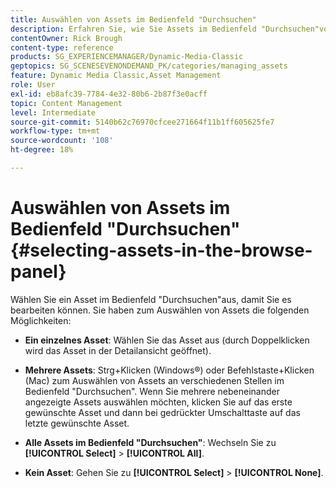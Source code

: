 ```yaml
---
title: Auswählen von Assets im Bedienfeld "Durchsuchen"
description: Erfahren Sie, wie Sie Assets im Bedienfeld "Durchsuchen"von Adobe Dynamic Media Classic auswählen.
contentOwner: Rick Brough
content-type: reference
products: SG_EXPERIENCEMANAGER/Dynamic-Media-Classic
geptopics: SG_SCENESEVENONDEMAND_PK/categories/managing_assets
feature: Dynamic Media Classic,Asset Management
role: User
exl-id: eb8afc39-7784-4e32-80b6-2b87f3e0acff
topic: Content Management
level: Intermediate
source-git-commit: 5140b62c76970cfcee271664f11b1ff605625fe7
workflow-type: tm+mt
source-wordcount: '108'
ht-degree: 18%

---
```


# Auswählen von Assets im Bedienfeld &quot;Durchsuchen&quot;{#selecting-assets-in-the-browse-panel}

Wählen Sie ein Asset im Bedienfeld &quot;Durchsuchen&quot;aus, damit Sie es bearbeiten können. Sie haben zum Auswählen von Assets die folgenden Möglichkeiten:

* **Ein einzelnes Asset**: Wählen Sie das Asset aus (durch Doppelklicken wird das Asset in der Detailansicht geöffnet).

* **Mehrere Assets**: Strg+Klicken (Windows®) oder Befehlstaste+Klicken (Mac) zum Auswählen von Assets an verschiedenen Stellen im Bedienfeld &quot;Durchsuchen&quot;. Wenn Sie mehrere nebeneinander angezeigte Assets auswählen möchten, klicken Sie auf das erste gewünschte Asset und dann bei gedrückter Umschalttaste auf das letzte gewünschte Asset.

* **Alle Assets im Bedienfeld &quot;Durchsuchen&quot;**: Wechseln Sie zu **[!UICONTROL Select]** > **[!UICONTROL All]**.

* **Kein Asset**: Gehen Sie zu **[!UICONTROL Select]** > **[!UICONTROL None]**.
